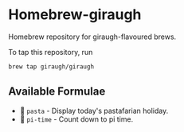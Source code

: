 # Homebrew-giraugh

Homebrew repository for giraugh-flavoured brews.

To tap this repository, run
```bash
brew tap giraugh/giraugh
```

## Available Formulae
- 🍝 `pasta` - Display today's pastafarian holiday.
- 🥧 `pi-time` - Count down to pi time.
